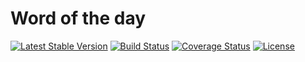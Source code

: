 # Word of the day

[![Latest Stable Version](https://poser.pugx.org/async-bot/word-of-the-day-plugin/v/stable)](https://packagist.org/packages/async-bot/word-of-the-day-plugin)
[![Build Status](https://travis-ci.org/async-bot/word-of-the-day-plugin.svg?branch=master)](https://travis-ci.org/async-bot/word-of-the-day-plugin)
[![Coverage Status](https://coveralls.io/repos/github/async-bot/word-of-the-day-plugin/badge.svg?branch=master)](https://coveralls.io/github/async-bot/word-of-the-day-plugin?branch=master)
[![License](https://poser.pugx.org/async-bot/word-of-the-day-plugin/license)](https://packagist.org/packages/word-of-the-day-plugin)
